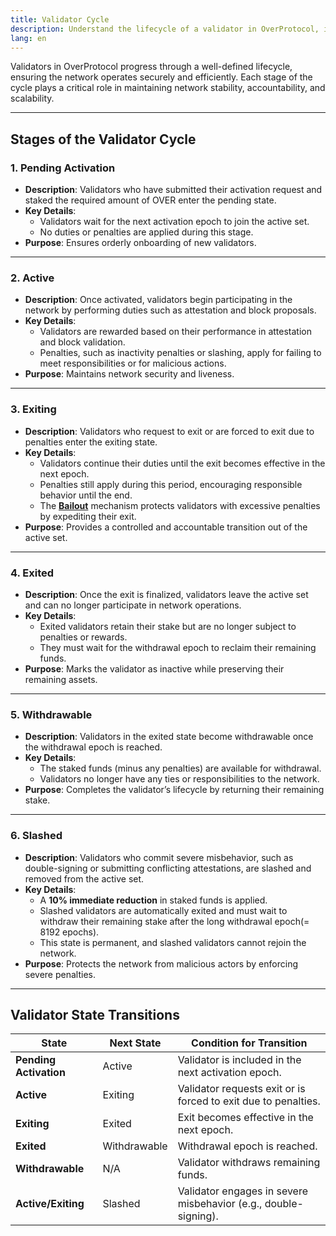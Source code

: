 ```yaml
---
title: Validator Cycle
description: Understand the lifecycle of a validator in OverProtocol, including activation, participation, exit, and withdrawal stages.
lang: en
---
```


Validators in OverProtocol progress through a well-defined lifecycle, ensuring the network operates securely and efficiently. Each stage of the cycle plays a critical role in maintaining network stability, accountability, and scalability.

---

## Stages of the Validator Cycle

### 1. Pending Activation

- **Description**: Validators who have submitted their activation request and staked the required amount of OVER enter the pending state.
- **Key Details**:
  - Validators wait for the next activation epoch to join the active set.
  - No duties or penalties are applied during this stage.
- **Purpose**: Ensures orderly onboarding of new validators.

---

### 2. Active

- **Description**: Once activated, validators begin participating in the network by performing duties such as attestation and block proposals.
- **Key Details**:
  - Validators are rewarded based on their performance in attestation and block validation.
  - Penalties, such as inactivity penalties or slashing, apply for failing to meet responsibilities or for malicious actions.
- **Purpose**: Maintains network security and liveness.

---

### 3. Exiting

- **Description**: Validators who request to exit or are forced to exit due to penalties enter the exiting state.
- **Key Details**:
  - Validators continue their duties until the exit becomes effective in the next epoch.
  - Penalties still apply during this period, encouraging responsible behavior until the end.
  - The [**Bailout**](./rewards-and-penalties#bailout) mechanism protects validators with excessive penalties by expediting their exit.
- **Purpose**: Provides a controlled and accountable transition out of the active set.

---

### 4. Exited

- **Description**: Once the exit is finalized, validators leave the active set and can no longer participate in network operations.
- **Key Details**:
  - Exited validators retain their stake but are no longer subject to penalties or rewards.
  - They must wait for the withdrawal epoch to reclaim their remaining funds.
- **Purpose**: Marks the validator as inactive while preserving their remaining assets.

---

### 5. Withdrawable

- **Description**: Validators in the exited state become withdrawable once the withdrawal epoch is reached.
- **Key Details**:
  - The staked funds (minus any penalties) are available for withdrawal.
  - Validators no longer have any ties or responsibilities to the network.
- **Purpose**: Completes the validator’s lifecycle by returning their remaining stake.

---

### 6. Slashed

- **Description**: Validators who commit severe misbehavior, such as double-signing or submitting conflicting attestations, are slashed and removed from the active set.
- **Key Details**:
  - A **10% immediate reduction** in staked funds is applied.
  - Slashed validators are automatically exited and must wait to withdraw their remaining stake after the long withdrawal epoch(= 8192 epochs).
  - This state is permanent, and slashed validators cannot rejoin the network.
- **Purpose**: Protects the network from malicious actors by enforcing severe penalties.

---

## Validator State Transitions

| **State**            | **Next State**       | **Condition for Transition**                                            |
|-----------------------|----------------------|--------------------------------------------------------------------------|
| **Pending Activation**| Active              | Validator is included in the next activation epoch.                      |
| **Active**            | Exiting             | Validator requests exit or is forced to exit due to penalties.           |
| **Exiting**           | Exited              | Exit becomes effective in the next epoch.                                |
| **Exited**            | Withdrawable        | Withdrawal epoch is reached.                                             |
| **Withdrawable**      | N/A                 | Validator withdraws remaining funds.                                     |
| **Active/Exiting**    | Slashed             | Validator engages in severe misbehavior (e.g., double-signing).          |
